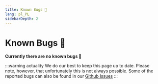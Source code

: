 ```yaml
---
title: Known Bugs 🐛
lang: pl_PL
sidebarDepth: 2
---
```


# Known Bugs :bug:

**Currently there are no known bugs :tada:**

:::warning actuality
We do our best to keep this page up to date. Please note, however, that unfortunately this is not always possible. Some of the reported bugs can also be found in our [Github Issues](https://github.com/LSS-Manager/LSSM-V.4/issues?q=is%3Aissue+is%3Aopen+label%3Abug)
:::

